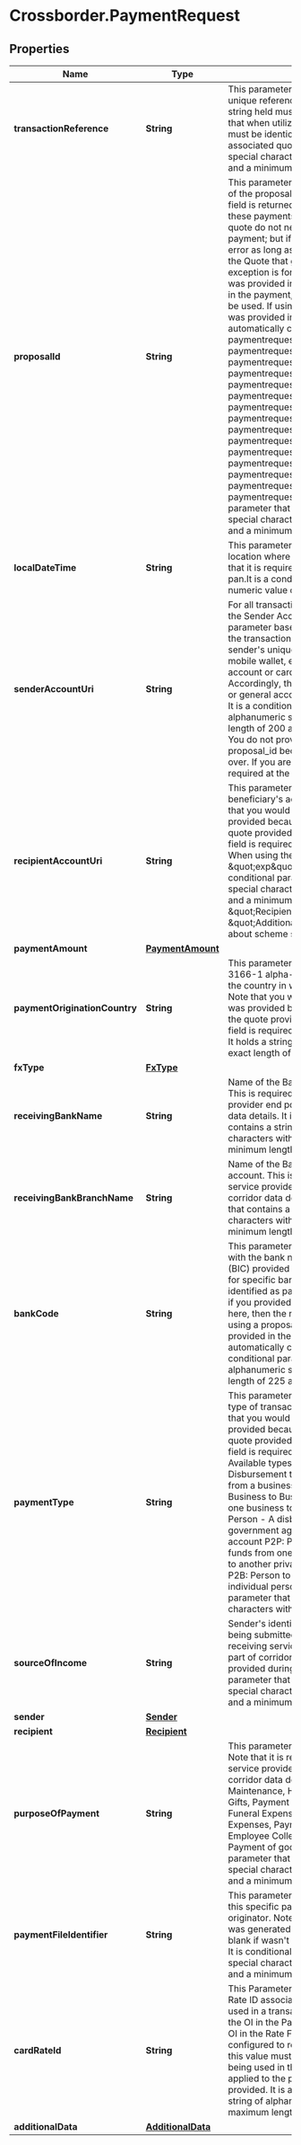 # Crossborder.PaymentRequest

## Properties

Name | Type | Description | Notes
------------ | ------------- | ------------- | -------------
**transactionReference** | **String** | This parameter contains the client-provided unique reference number of the transaction. The string held must be unique per transaction. Note that when utilizing a quote, this parameter&#39;s value must be identical to the value created for the associated quote.  It holds a string of alphanumeric special characters with a maximum length of 40 and a minimum length of 1. | 
**proposalId** | **String** | This parameter contains the system generated ID of the proposal to execute for this payment. This field is returned in the Quote service.  Note: For these payments, the following fields filled in the quote do not need to be provided again the payment; but if they are, they will process without error as long as the data matches what was sent in the Quote that generated the proposal ID.  An exception is for the bank_code field.  If bank_code was provided in the the quote and provided again in the payment, then the newly provided value will be used. If using a proposal_id and the bank_code was provided in the quote, then that value will be automatically copied into the payment.    paymentrequest.sender_account_uri  paymentrequest.recipient_account_uri  paymentrequest.payment_amount  paymentrequest.payment_amount.amount  paymentrequest.payment_amount.currency  paymentrequest.payment_origination_country  paymentrequest.fx_type  paymentrequest.fx_type.forward  paymentrequest.fx_type.forward.receiver_currency  paymentrequest.fx_type.forward.fees_included  paymentrequest.fx_type.reverse  paymentrequest.fx_type.reverse.sender_currency  paymentrequest.bank_code  paymentrequest.payment_type  paymentrequest.card_rate_id  It is a conditional parameter that holds a string of alphanumeric special characters with a maximum length of 30 and a minimum length of 0. | [optional] 
**localDateTime** | **String** | This parameter contains the local date for the location where the payment is originating. Note that it is required when the recipient_account_uri &#x3D; pan.It is a conditional parameter that holds a numeric value of the format MMDDHHMMSS. | [optional] 
**senderAccountUri** | **String** | For all transactions, including nested payments, the Sender Account URI scheme is a mandatory parameter based on the account that is initiating the transaction and must contain the ultimate sender&#39;s unique account details for the actual mobile wallet, ewallet, account identifier, bank account or card that is initiating the transaction.  Accordingly, this field should not include a blanket or general account managed by the Debtor Agent.  It is a conditional parameter that holds alphanumeric special characters with a maximum length of 200 and a minimum length of 1.  Note: You do not provide this parameter if using a proposal_id because this Quote details will carry over. If you are not using a proposal_id, this field is required at the time of the payment request. | [optional] 
**recipientAccountUri** | **String** | This parameter contains the URI identifying the beneficiary&#39;s account to receive the payment.  Note that you would not provide this if proposal_id was provided because the data will be based on the quote provided. If not utilizing proposal_id , this field is required at the time of the payment request. When using the \&quot;pan\&quot; scheme, the \&quot;exp\&quot; property is optional.  It is a conditional parameter that holds alphanumeric special characters with a maximum length of 200 and a minimum length of 1. Refer to the \&quot;Recipient Account URI\&quot; section on \&quot;Additional Resources\&quot; page for details about scheme specific data. | [optional] 
**paymentAmount** | [**PaymentAmount**](PaymentAmount.md) |  | [optional] 
**paymentOriginationCountry** | **String** | This parameter contains the three-letter \&quot;ISO 3166-1 alpha-3\&quot; country code representing the country in which the payment is being initiated.  Note that you would not provide this if proposal_id was provided because the data will be based on the quote provided. If not utilizing proposal_id, this field is required at the time of the payment request.  It holds a string of alphabet characters with an exact length of three. | [optional] 
**fxType** | [**FxType**](FxType.md) |  | [optional] 
**receivingBankName** | **String** | Name of the Bank holding the receiving account. This is required only for specific bank service provider end points identified as part of corridor data details.  It is a conditional parameter that contains a string of alphanumeric special characters with a maximum length of 140 and a minimum length of 1. | [optional] 
**receivingBankBranchName** | **String** | Name of the Bank Branch holding the receiving account. This is required only for specific bank service provider end points identified as part of corridor data details.  It is a conditional parameter that contains a string of alphanumeric special characters with a maximum length of 140 and a minimum length of 1. | [optional] 
**bankCode** | **String** | This parameter contains a bank code associated with the bank name and bank identification code (BIC) provided by the customer. It is required only for specific bank service provider endpoints identified as part of corridor data details.  Note that if you provided this in the quote and provide again here, then the newly provided value will be used. If using a proposal_id and the bank_code was provided in the quote, then that value will be automatically copied here for you.  It is a conditional parameter that holds a string of alphanumeric special characters with a maximum length of 225 and a minimum length of 1. | [optional] 
**paymentType** | **String** | This parameter contains a three-digit code for the type of transaction that is being submitted.  Note that you would not provide this if proposal_id was provided because the data will be based on the quote provided. If not utilizing proposal_id, this field is required at the time of the payment request.  Available types and their uses are:  B2P: Business Disbursement to Person - A disbursement of funds from a business to an individual account.  B2B: Business to Business- A transfer of funds from one business to another.  G2P: Government to Person - A disbursement of funds from a government agency to a private individual person&#39;s account  P2P: Person to Person - A transfer of funds from one private individual person&#39;s account to another private individual person&#39;s account.  P2B: Person to Business - A payment by an individual person to a business.  It is a conditional parameter that holds a string of alphabet characters with an exact length of three. | [optional] 
**sourceOfIncome** | **String** | Sender&#39;s identification of the source of the funds being submitted. Required only for specific receiving service provider end points identified as part of corridor data details. Valid values will be provided during onboarding.  It is a conditional parameter that contains a string of alphanumeric special characters with a maximum length of 35 and a minimum length of 1. | [optional] 
**sender** | [**Sender**](Sender.md) |  | [optional] 
**recipient** | [**Recipient**](Recipient.md) |  | [optional] 
**purposeOfPayment** | **String** | This parameter contains the purpose of payment. Note that it is required for specific receiving service provider end points identified as part of corridor data details.  Valid Values: Family Maintenance, Household Maintenance, Donation or Gifts, Payment of Loan, Purchase of Property, Funeral Expenses, Medical Expenses, Wedding Expenses, Payment of bills, Education, Savings, Employee Colleague, Business/Investment, Salary, Payment of goods and services .  It is a conditional parameter that holds a string of alphanumeric special characters with a maximum length of 39 and a minimum length of 1. | [optional] 
**paymentFileIdentifier** | **String** | This parameter identifies the payment file in which this specific payment was submitted by the originator.  Note that it is required if the payment was generated via a batch payment file. It will be blank if wasn&#39;t generated via a batch payment file.  It is conditional and holds a string of alphanumeric special characters with a maximum length of 35 and a minimum length of 1.  | [optional] 
**cardRateId** | **String** | This Parameter contains the System generated Rate ID associated with a currency pair that will be used in a transaction. This ID will be included by the OI in the Payment request and provided to the OI in the Rate File / API for those customers configured to receive this rate information. Note this value must not be provided if a proposal_id is being used in the payment because the rate applied to the payment will be based on the quote provided.  It is an optional parameter that holds a string of alphanumeric special characters with a maximum length of 35 and a minimum length of 1. | [optional] 
**additionalData** | [**AdditionalData**](AdditionalData.md) |  | [optional] 


